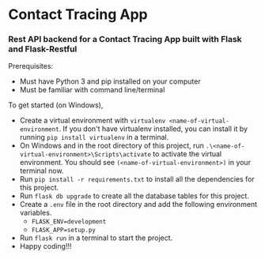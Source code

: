 # Contact Tracing App
### Rest API backend for a Contact Tracing App built with Flask and Flask-Restful

Prerequisites:
- Must have Python 3 and pip installed on your computer
- Must be familiar with command line/terminal

To get started (on Windows),
- Create a virtual environment with `virtualenv <name-of-virtual-environment`. If you don't have virtualenv installed, you can install it by running `pip install virtualenv` in a terminal.
- On Windows and in the root directory of this project, run `.\<name-of-virtual-environment>\Scripts\activate` to activate the virtual environment. You should see `(<name-of-virtual-environment>)` in your terminal now.
- Run `pip install -r requirements.txt` to install all the dependencies for this project.
- Run `flask db upgrade` to create all the database tables for this project.
- Create a `.env` file in the root directory and add the following environment variables.
    - `FLASK_ENV=development`
    - `FLASK_APP=setup.py`
- Run `flask run` in a terminal to start the project.
- Happy coding!!!